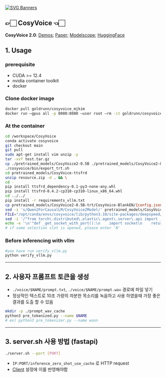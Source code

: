 [![SVG Banners](https://svg-banners.vercel.app/api?type=origin&text1=CosyVoice🤠&text2=Text-to-Speech%20💖%20Large%20Language%20Model&width=800&height=210)](https://github.com/Akshay090/svg-banners)

## 👉🏻 CosyVoice 👈🏻
**CosyVoice 2.0**: [Demos](https://funaudiollm.github.io/cosyvoice2/); [Paper](https://arxiv.org/abs/2412.10117); [Modelscope](https://www.modelscope.cn/studios/iic/CosyVoice2-0.5B); [HuggingFace](https://huggingface.co/spaces/FunAudioLLM/CosyVoice2-0.5B)

## 1. Usage
### prerequisite
- CUDA >= 12.4
- nvidia container toolkit
- docker

### Clone docker image
```bash
docker pull goldrunn/cosyvoice_mjkim
docker run —gpus all -p 8080:8080 —user root —rm -it goldrunn/cosyvoice_mjkim
```
### At the container
```bash
cd /workspace/CosyVoice
conda activate cosyvoice
git checkout main
git pull
sudo apt-get install vim unzip -y
tar -xvf test.tar.gz
cp ./pretrained_models/CosyVoice2-0.5B ./pretrained_models/CosyVoice2-0.5B-trt -r
./cosyvoice/bin/export_trt.sh
cd pretrained_models/CosyVoice-ttsfrd
unzip resource.zip -d . && \
cd -
pip install ttsfrd_dependency-0.1-py3-none-any.whl
pip install ttsfrd-0.4.2-cp310-cp310-linux_x86_64.whl
cd ../../
pip install -r requirements_vllm.txt
cp pretrained_models/CosyVoice2-0.5B-trt/CosyVoice-BlankEN/{config.json,tokenizer_config.json,vocab.json,merges.txt} pretrained_models/CosyVoice2-0.5B-trt/
sed -i 's/Qwen2ForCausalLM/CosyVoice2Model/' pretrained_models/CosyVoice2-0.5B-trt/config.json
FILE="/opt/conda/envs/cosyvoice/lib/python3.10/site-packages/deepspeed/elasticity/elastic_agent.py"
sed -i '/^from torch\.distributed\.elastic\.agent\.server\.api import _get_socket_with_port/s/^/# /' "$FILE"
echo -e '\n'"def _get_socket_with_port():\n    import socket\n    return socket.socket()" >> "$FILE"
# if some selection slot is opened, please enter 'N'

```
### Before inferencing with vllm
```bash
#you have run verify_vllm.py
python verify_vllm.py
```

---

## 2. 사용자 프롬프트 토큰을 생성
- `./voice/$NAME/prompt.txt`, `./voice/$NAME/prompt.wav` 경로에 파일 넣기
- 정상적인 텍스트로 10초 가량의 차분한 목소리를 녹음하고 사용 하였을때 가장 좋은 결과를 도출 할 수 있음

```bash
mkdir -p ./prompt_wav_cache
python3 pre_tokenized.py --name $NAME
# ex) python3 pre_tokenizer.py --name woon
```


---
## 3. server.sh 사용 방법 (fastapi)
``` bash
./server.sh --port [PORT]
```
- `IP:PORT/inference_zero_shot_use_cache` 로 HTTP request
- [Client](https://github.com/sogang-capzzang/WSL-Application) 설정에 이를 반영해야함
